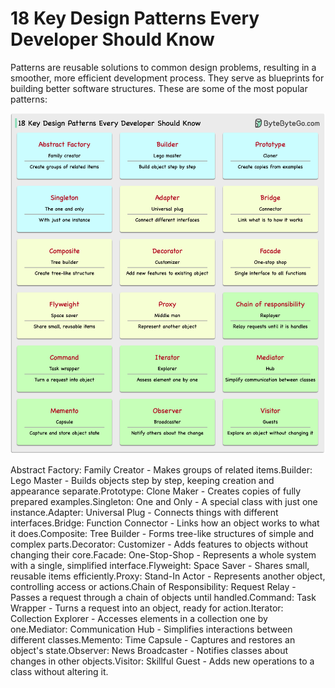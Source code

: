 # 18 Key Design Patterns Every Developer Should Know

Patterns are reusable solutions to common design problems, resulting in a smoother, more efficient development process. They serve as blueprints for building better software structures. These are some of the most popular patterns:<p>
  <img src="../images/18-oo-patterns.png" />
</p>
Abstract Factory: Family Creator - Makes groups of related items.Builder: Lego Master - Builds objects step by step, keeping creation and appearance separate.Prototype: Clone Maker - Creates copies of fully prepared examples.Singleton: One and Only - A special class with just one instance.Adapter: Universal Plug - Connects things with different interfaces.Bridge: Function Connector - Links how an object works to what it does.Composite: Tree Builder - Forms tree-like structures of simple and complex parts.Decorator: Customizer - Adds features to objects without changing their core.Facade: One-Stop-Shop - Represents a whole system with a single, simplified interface.Flyweight: Space Saver - Shares small, reusable items efficiently.Proxy: Stand-In Actor - Represents another object, controlling access or actions.Chain of Responsibility: Request Relay - Passes a request through a chain of objects until handled.Command: Task Wrapper - Turns a request into an object, ready for action.Iterator: Collection Explorer - Accesses elements in a collection one by one.Mediator: Communication Hub - Simplifies interactions between different classes.Memento: Time Capsule - Captures and restores an object's state.Observer: News Broadcaster - Notifies classes about changes in other objects.Visitor: Skillful Guest - Adds new operations to a class without altering it.